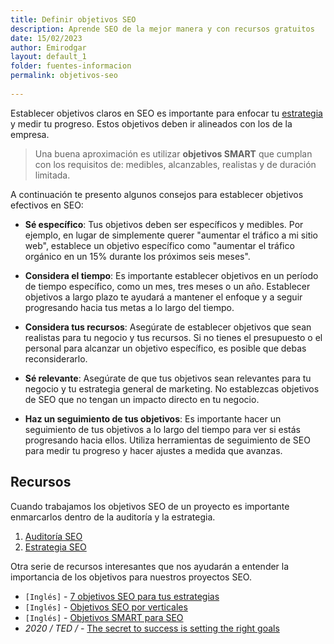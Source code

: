 ```yaml
---
title: Definir objetivos SEO
description: Aprende SEO de la mejor manera y con recursos gratuitos
date: 15/02/2023
author: Emirodgar
layout: default_1
folder: fuentes-informacion
permalink: objetivos-seo
  
---
```


Establecer objetivos claros en SEO es importante para enfocar tu [estrategia](https://chuletaseo.com/estrategia-seo) y medir tu progreso. Estos objetivos deben ir alineados con los de la empresa.

> Una buena aproximación es utilizar **objetivos SMART** que cumplan con los requisitos de: medibles, alcanzables, realistas y de duración limitada.


A continuación te presento algunos consejos para establecer objetivos efectivos en SEO:

- **Sé específico**: Tus objetivos deben ser específicos y medibles. Por ejemplo, en lugar de simplemente querer "aumentar el tráfico a mi sitio web", establece un objetivo específico como "aumentar el tráfico orgánico en un 15% durante los próximos seis meses".

- **Considera el tiempo**: Es importante establecer objetivos en un período de tiempo específico, como un mes, tres meses o un año. Establecer objetivos a largo plazo te ayudará a mantener el enfoque y a seguir progresando hacia tus metas a lo largo del tiempo.

- **Considera tus recursos**: Asegúrate de establecer objetivos que sean realistas para tu negocio y tus recursos. Si no tienes el presupuesto o el personal para alcanzar un objetivo específico, es posible que debas reconsiderarlo.

- **Sé relevante**: Asegúrate de que tus objetivos sean relevantes para tu negocio y tu estrategia general de marketing. No establezcas objetivos de SEO que no tengan un impacto directo en tu negocio.

- **Haz un seguimiento de tus objetivos**: Es importante hacer un seguimiento de tus objetivos a lo largo del tiempo para ver si estás progresando hacia ellos. Utiliza herramientas de seguimiento de SEO para medir tu progreso y hacer ajustes a medida que avanzas.


## Recursos

Cuando trabajamos los objetivos SEO de un proyecto es importante enmarcarlos dentro de la auditoría y la estrategia.

 1. [Auditoría SEO](https://chuletaseo.com/auditoria-seo)
 2. [Estrategia SEO](https://chuletaseo.com/estrategia-seo)

 Otra serie de recursos interesantes que nos ayudarán a entender la importancia de los objetivos para nuestros proyectos SEO.
 
 - `[Inglés]` - [7 objetivos SEO para tus estrategias](https://www.volacci.com/blog/7-seo-goals-business-optimization-right-reasons)
 - `[Inglés]` - [Objetivos SEO por verticales](https://moz.com/blog/the-6-goals-of-seo-choosing-the-right-ones-for-your-business) 
 - `[Inglés]` - [Objetivos SMART para SEO](https://searchengineland.com/smart-goals-seo-288724) 
 - *2020 / TED /* - [The secret to success is setting the right goals](https://www.ted.com/talks/john_doerr_why_the_secret_to_success_is_setting_the_right_goals)


 

<section id="cs_herramientas"></section>





